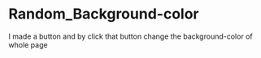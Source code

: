# Random_Background-color
I made a button and by click that button change the background-color of whole page

